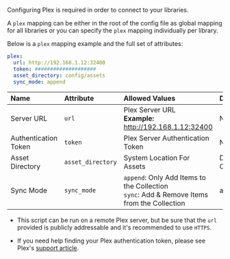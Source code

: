 Configuring Plex is required in order to connect to your libraries. 

A `plex` mapping can be either in the root of the config file as global mapping for all libraries or you can specify the `plex` mapping individually per library. 

Below is a `plex` mapping example and the full set of attributes:
```yaml
plex:
  url: http://192.168.1.12:32400
  token: ####################
  asset_directory: config/assets
  sync_mode: append
```

| Name | Attribute | Allowed Values | Default | Required |
| :-- | :-- | :-- | :-- | :--: |
| Server URL | `url` | Plex Server URL<br><strong>Example:</strong> http://192.168.1.12:32400 | N/A | :heavy_check_mark: |
| Authentication Token | `token` | Plex Server Authentication Token | N/A | :heavy_check_mark: |
| Asset Directory | `asset_directory` | System Location For Assets | Directory of Config/assets | :x: |
| Sync Mode | `sync_mode` | `append`: Only Add Items to the Collection<br>`sync`: Add & Remove Items from the Collection | append | :x: |

* This script can be run on a remote Plex server, but be sure that the `url` provided is publicly addressable and it's recommended to use `HTTPS`.

* If you need help finding your Plex authentication token, please see Plex's [support article](https://support.plex.tv/articles/204059436-finding-an-authentication-token-x-plex-token/).